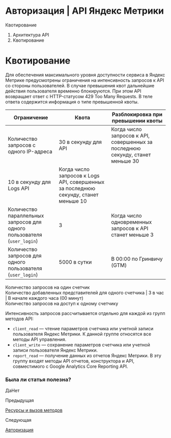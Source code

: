 # Авторизация | API Яндекс Метрики

Квотирование

  1. Архитектура API
  2. Квотирование

# Квотирование

Для обеспечения максимального уровня доступности сервиса в Яндекс Метрике предусмотрены ограничения на интенсивность запросов к API со стороны пользователей. В случае превышения квот дальнейшие действия пользователя временно блокируются. При этом API возвращает ответ с HTTP-статусом 429 Too Many Requests. В теле ответа содержится информация о типе превышенной квоты.

**Ограничение** |  **Квота** |  **Разблокировка при превышении квоты**  
---|---|---  
Количество запросов с одного IP-адреса |  30 в секунду для API |  Когда число запросов к API, совершенных за последнюю секунду, станет меньше 30  
10 в секунду для Logs API |  Когда число запросов к Logs API, совершенных за последнюю секунду, станет меньше 10  
Количество параллельных запросов для одного пользователя (`user_login`) |  3 |  Когда число одновременных запросов к API станет меньше 3  
Количество запросов для одного пользователя (`user_login`) |  5000 в сутки |  В 00:00 по Гринвичу (GTM)  
Количество запросов на один счетчик  
Количество добавленных представителей для одного счетчика |  3 в час |  В начале каждого часа (00 минут)  
Количество запросов на доступ к одному счетчику  
  
Интенсивность запросов рассчитывается отдельно для каждой из групп методов API:

  * `client_read` — чтение параметров счетчика или учетной записи пользователя Яндекс Метрики. К данной группе относятся все методы API управления.
  * `client_write` — сохранение параметров счетчика или учетной записи пользователя Яндекс Метрики.
  * `report_read` — получение данных из отчетов Яндекс Метрики. В эту группу входят методы API отчетов, конструктора и API, совместимого с Google Analytics Core Reporting API.

### Была ли статья полезна?

ДаНет

Предыдущая

[Ресурсы и вызов методов](method-call.md)

Следующая

[Авторизация](authorization.md)